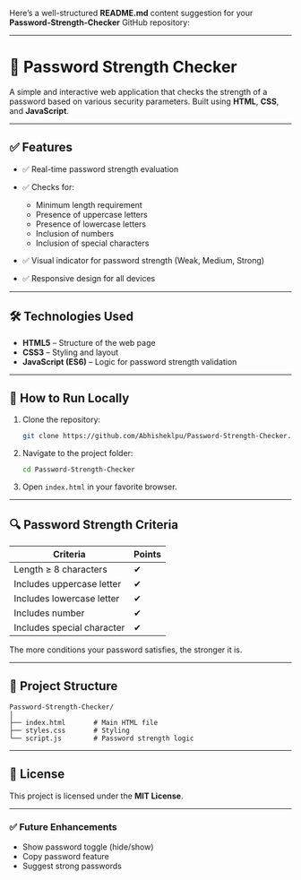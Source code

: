 Here’s a well-structured **README.md** content suggestion for your **Password-Strength-Checker** GitHub repository:

---

# 🔐 Password Strength Checker

A simple and interactive web application that checks the strength of a password based on various security parameters. Built using **HTML**, **CSS**, and **JavaScript**.

---

## ✅ Features

* ✅ Real-time password strength evaluation
* ✅ Checks for:

  * Minimum length requirement
  * Presence of uppercase letters
  * Presence of lowercase letters
  * Inclusion of numbers
  * Inclusion of special characters
* ✅ Visual indicator for password strength (Weak, Medium, Strong)
* ✅ Responsive design for all devices

---

## 🛠️ Technologies Used

* **HTML5** – Structure of the web page
* **CSS3** – Styling and layout
* **JavaScript (ES6)** – Logic for password strength validation

---

## 🚀 How to Run Locally

1. Clone the repository:

   ```bash
   git clone https://github.com/Abhisheklpu/Password-Strength-Checker.git
   ```
2. Navigate to the project folder:

   ```bash
   cd Password-Strength-Checker
   ```
3. Open `index.html` in your favorite browser.

---

## 🔍 Password Strength Criteria

| Criteria                   | Points |
| -------------------------- | ------ |
| Length ≥ 8 characters      | ✔      |
| Includes uppercase letter  | ✔      |
| Includes lowercase letter  | ✔      |
| Includes number            | ✔      |
| Includes special character | ✔      |

The more conditions your password satisfies, the stronger it is.

---

## 📂 Project Structure

```
Password-Strength-Checker/
│
├── index.html       # Main HTML file
├── styles.css       # Styling
└── script.js        # Password strength logic
```

---

## 📜 License

This project is licensed under the **MIT License**.

---

### ✅ Future Enhancements

* Show password toggle (hide/show)
* Copy password feature
* Suggest strong passwords


